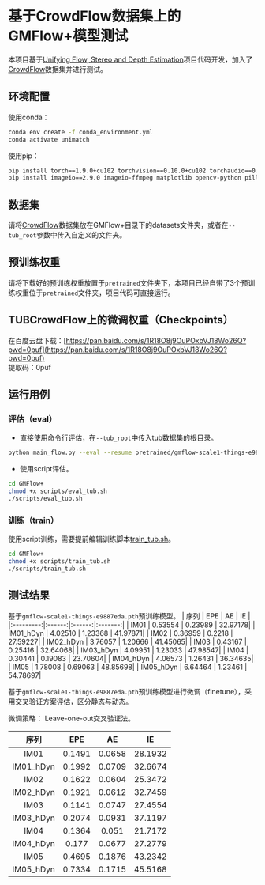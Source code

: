# 基于CrowdFlow数据集上的GMFlow+模型测试
本项目基于[Unifying Flow, Stereo and Depth Estimation](https://github.com/autonomousvision/unimatch)项目代码开发，加入了[CrowdFlow](https://github.com/tsenst/CrowdFlow)数据集并进行测试。

## 环境配置
使用conda：
```sh
conda env create -f conda_environment.yml
conda activate unimatch
```
使用pip：
```sh
pip install torch==1.9.0+cu102 torchvision==0.10.0+cu102 torchaudio==0.9.0 -f https://download.pytorch.org/whl/torch_stable.html
pip install imageio==2.9.0 imageio-ffmpeg matplotlib opencv-python pillow scikit-image scipy tensorboard==2.9.1 setuptools==59.5.0
```

## 数据集
请将[CrowdFlow](https://github.com/tsenst/CrowdFlow)数据集放在GMFlow+目录下的datasets文件夹，或者在`--tub_root`参数中传入自定义的文件夹。

## 预训练权重
请将下载好的预训练权重放置于`pretrained`文件夹下，本项目已经自带了3个预训练权重位于`pretrained`文件夹，项目代码可直接运行。

## TUBCrowdFlow上的微调权重（Checkpoints）
在百度云盘下载：[https://pan.baidu.com/s/1R18O8j9OuPOxbVJ18Wo26Q?pwd=0puf](https://pan.baidu.com/s/1R18O8j9OuPOxbVJ18Wo26Q?pwd=0puf)
\
提取码：0puf

## 运行用例
### 评估（eval）
- 直接使用命令行评估，在`--tub_root`中传入tub数据集的根目录。
```sh
python main_flow.py --eval --resume pretrained/gmflow-scale1-things-e9887eda.pth --val_dataset tub --with_speed_metric --tub_root datasets/TUBCrowdFlow --tub_IM 1
```
- 使用script评估。
```sh
cd GMFlow+
chmod +x scripts/eval_tub.sh
./scripts/eval_tub.sh
```

### 训练（train）
使用script训练，需要提前编辑训练脚本[train_tub.sh](scripts/train_tub.sh)。
```sh
cd GMFlow+
chmod +x scripts/train_tub.sh
./scripts/train_tub.sh
```

## 测试结果
基于`gmflow-scale1-things-e9887eda.pth`预训练模型。
|    序列     |  EPE   |   AE   |   IE    |
|:---------:|:------:|:------:|:-------:|
| IM01 | 0.53554 | 0.23989 | 32.97178|
| IM01_hDyn | 4.02510 | 1.23368 | 41.97871|
| IM02 | 0.36959 | 0.2218 | 27.59227|
| IM02_hDyn | 3.76057 | 1.20666 | 41.45065|
| IM03 | 0.43167 | 0.25416 | 32.64068|
| IM03_hDyn | 4.09951 | 1.23033 | 47.98547|
| IM04 | 0.30441 | 0.19083 | 23.70604|
| IM04_hDyn | 4.06573 | 1.26431 | 36.34635|
| IM05 | 1.78008 | 0.69063 | 48.85698|
| IM05_hDyn | 6.64464 | 1.23461 | 54.78697|

基于`gmflow-scale1-things-e9887eda.pth`预训练模型进行微调（finetune），采用交叉验证方案评估，区分静态与动态。

微调策略：
Leave-one-out交叉验证法。

|    序列     |  EPE   |   AE   |   IE    |
|:---------:|:------:|:------:|:-------:|
| IM01 | 0.1491 | 0.0658 | 28.1932 |
| IM01_hDyn | 0.1992 | 0.0709 | 32.6674 |
| IM02 | 0.1622 | 0.0604 | 25.3472 |
| IM02_hDyn | 0.1921 | 0.0612 | 32.7459 |
| IM03 | 0.1141 | 0.0747 | 27.4554 |
| IM03_hDyn | 0.2074 | 0.0931 | 37.1197 |
| IM04 | 0.1364 | 0.051 | 21.7172 |
| IM04_hDyn | 0.177 | 0.0677 | 27.2779 |
| IM05 | 0.4695 | 0.1876 | 43.2342 |
| IM05_hDyn | 0.7334 | 0.1715 | 45.5168 |
